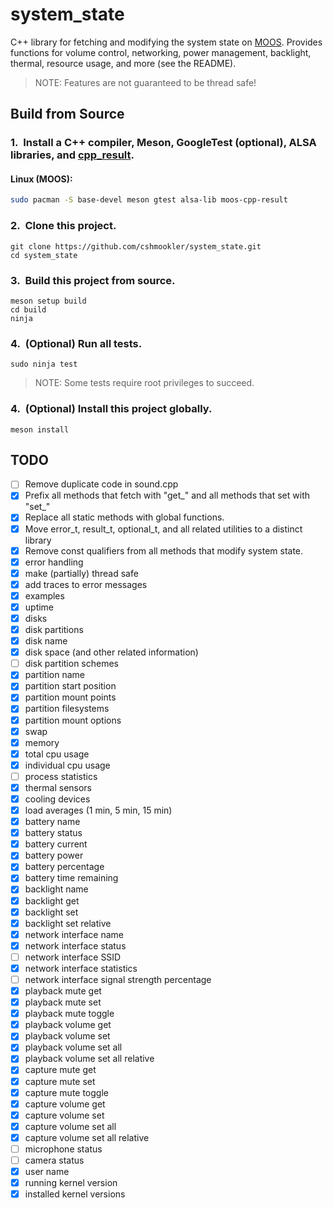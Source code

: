 # **system_state**

C++ library for fetching and modifying the system state on [MOOS](https://github.com/cshmookler/moos). Provides functions for volume control, networking, power management, backlight, thermal, resource usage, and more (see the README).

> NOTE: Features are not guaranteed to be thread safe!

## Build from Source

### 1.&nbsp; Install a C++ compiler, Meson, GoogleTest (optional), ALSA libraries, and [cpp_result](https://github.com/cshmookler/cpp_result).

#### Linux (MOOS):

```bash
sudo pacman -S base-devel meson gtest alsa-lib moos-cpp-result
```

### 2.&nbsp; Clone this project.

```
git clone https://github.com/cshmookler/system_state.git
cd system_state
```

### 3.&nbsp; Build this project from source.

```
meson setup build
cd build
ninja
```

### 4.&nbsp; (Optional) Run all tests.

```
sudo ninja test
```

> NOTE: Some tests require root privileges to succeed.

### 4.&nbsp; (Optional) Install this project globally.

```
meson install
```

## **TODO**

- [ ] Remove duplicate code in sound.cpp
- [X] Prefix all methods that fetch with "get_" and all methods that set with "set_"
- [X] Replace all static methods with global functions.
- [X] Move error_t, result_t, optional_t, and all related utilities to a distinct library
- [X] Remove const qualifiers from all methods that modify system state.
- [X] error handling
- [X] make (partially) thread safe
- [X] add traces to error messages
- [X] examples
- [X] uptime
- [X] disks
- [X] disk partitions
- [X] disk name
- [X] disk space (and other related information)
- [ ] disk partition schemes
- [X] partition name
- [X] partition start position
- [X] partition mount points
- [X] partition filesystems
- [X] partition mount options
- [X] swap
- [X] memory
- [X] total cpu usage
- [X] individual cpu usage
- [ ] process statistics
- [X] thermal sensors
- [X] cooling devices
- [X] load averages (1 min, 5 min, 15 min)
- [X] battery name
- [X] battery status
- [X] battery current
- [X] battery power
- [X] battery percentage
- [X] battery time remaining
- [X] backlight name
- [X] backlight get
- [X] backlight set
- [X] backlight set relative
- [X] network interface name
- [X] network interface status
- [ ] network interface SSID
- [X] network interface statistics
- [ ] network interface signal strength percentage
- [X] playback mute get
- [X] playback mute set
- [X] playback mute toggle
- [X] playback volume get
- [X] playback volume set
- [X] playback volume set all
- [X] playback volume set all relative
- [X] capture mute get
- [X] capture mute set
- [X] capture mute toggle
- [X] capture volume get
- [X] capture volume set
- [X] capture volume set all
- [X] capture volume set all relative
- [ ] microphone status
- [ ] camera status
- [X] user name
- [X] running kernel version
- [X] installed kernel versions
